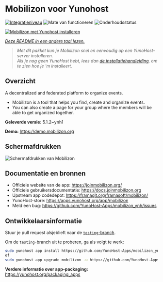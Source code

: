 <!--
NB: Deze README is automatisch gegenereerd door <https://github.com/YunoHost/apps/tree/master/tools/readme_generator>
Hij mag NIET handmatig aangepast worden.
-->

# Mobilizon voor Yunohost

[![Integratieniveau](https://apps.yunohost.org/badge/integration/mobilizon)](https://ci-apps.yunohost.org/ci/apps/mobilizon/)
![Mate van functioneren](https://apps.yunohost.org/badge/state/mobilizon)
![Onderhoudsstatus](https://apps.yunohost.org/badge/maintained/mobilizon)

[![Mobilizon met Yunohost installeren](https://install-app.yunohost.org/install-with-yunohost.svg)](https://install-app.yunohost.org/?app=mobilizon)

*[Deze README in een andere taal lezen.](./ALL_README.md)*

> *Met dit pakket kun je Mobilizon snel en eenvoudig op een YunoHost-server installeren.*  
> *Als je nog geen YunoHost hebt, lees dan [de installatiehandleiding](https://yunohost.org/install), om te zien hoe je 'm installeert.*

## Overzicht

A decentralized and federated platform to organize events.

- Mobilizon is a tool that helps you find, create and organize events.
- You can also create a page for your group where the members will be able to get organized together.


**Geleverde versie:** 5.1.2~ynh1

**Demo:** <https://demo.mobilizon.org>

## Schermafdrukken

![Schermafdrukken van Mobilizon](./doc/screenshots/screenshot1.jpg)

## Documentatie en bronnen

- Officiele website van de app: <https://joinmobilizon.org/>
- Officiele gebruikersdocumentatie: <https://docs.joinmobilizon.org>
- Upstream app codedepot: <https://framagit.org/framasoft/mobilizon/>
- YunoHost-store: <https://apps.yunohost.org/app/mobilizon>
- Meld een bug: <https://github.com/YunoHost-Apps/mobilizon_ynh/issues>

## Ontwikkelaarsinformatie

Stuur je pull request alsjeblieft naar de [`testing`-branch](https://github.com/YunoHost-Apps/mobilizon_ynh/tree/testing).

Om de `testing`-branch uit te proberen, ga als volgt te werk:

```bash
sudo yunohost app install https://github.com/YunoHost-Apps/mobilizon_ynh/tree/testing --debug
of
sudo yunohost app upgrade mobilizon -u https://github.com/YunoHost-Apps/mobilizon_ynh/tree/testing --debug
```

**Verdere informatie over app-packaging:** <https://yunohost.org/packaging_apps>
